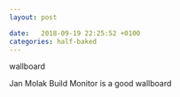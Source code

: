 ```yaml
---
layout: post

date:   2018-09-19 22:25:52 +0100
categories: half-baked
---
```

wallboard

Jan Molak Build Monitor is a good wallboard
